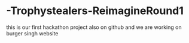 # -Trophystealers-ReimagineRound1
this is our first hackathon project also on github and we are working on burger singh website
